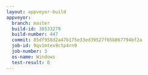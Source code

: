 ```yaml
---
layout: appveyor-build
appveyor:
  branch: master
  build-id: 38533279
  build-number: 447
  commit: 85df958d2a47b175e33ed39527f65b867794bf2a
  job-id: 9qv1mtex9ctp4rn9
  job-number: 3
  os-name: Windows
  test-result: 0
---
```

